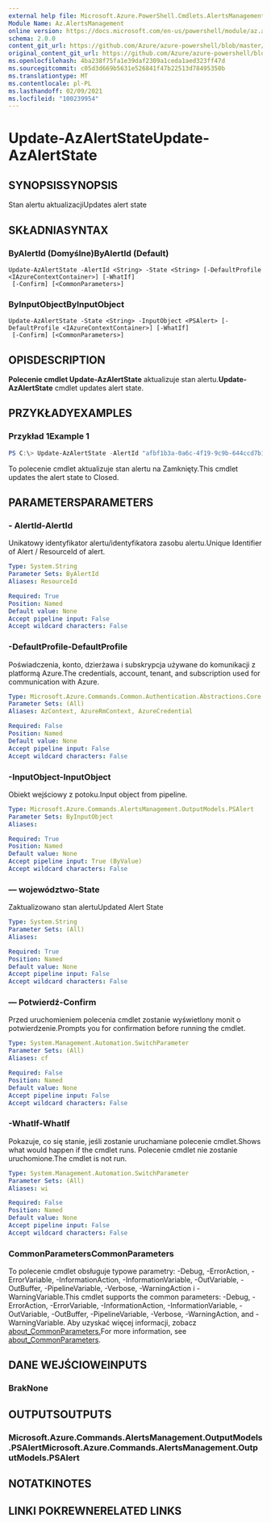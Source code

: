 ```yaml
---
external help file: Microsoft.Azure.PowerShell.Cmdlets.AlertsManagement.dll-Help.xml
Module Name: Az.AlertsManagement
online version: https://docs.microsoft.com/en-us/powershell/module/az.alertsmanagement/update-azalertstate
schema: 2.0.0
content_git_url: https://github.com/Azure/azure-powershell/blob/master/src/AlertsManagement/AlertsManagement/help/Update-AzAlertState.md
original_content_git_url: https://github.com/Azure/azure-powershell/blob/master/src/AlertsManagement/AlertsManagement/help/Update-AzAlertState.md
ms.openlocfilehash: 4ba238f75fa1e39daf2309a1ceda1aed323ff47d
ms.sourcegitcommit: c05d3d669b5631e526841f47b22513d78495350b
ms.translationtype: MT
ms.contentlocale: pl-PL
ms.lasthandoff: 02/09/2021
ms.locfileid: "100239954"
---
```

# <span data-ttu-id="2573d-101">Update-AzAlertState</span><span class="sxs-lookup"><span data-stu-id="2573d-101">Update-AzAlertState</span></span>

## <span data-ttu-id="2573d-102">SYNOPSIS</span><span class="sxs-lookup"><span data-stu-id="2573d-102">SYNOPSIS</span></span>
<span data-ttu-id="2573d-103">Stan alertu aktualizacji</span><span class="sxs-lookup"><span data-stu-id="2573d-103">Updates alert state</span></span>

## <span data-ttu-id="2573d-104">SKŁADNIA</span><span class="sxs-lookup"><span data-stu-id="2573d-104">SYNTAX</span></span>

### <span data-ttu-id="2573d-105">ByAlertId (Domyślne)</span><span class="sxs-lookup"><span data-stu-id="2573d-105">ByAlertId (Default)</span></span>
```
Update-AzAlertState -AlertId <String> -State <String> [-DefaultProfile <IAzureContextContainer>] [-WhatIf]
 [-Confirm] [<CommonParameters>]
```

### <span data-ttu-id="2573d-106">ByInputObject</span><span class="sxs-lookup"><span data-stu-id="2573d-106">ByInputObject</span></span>
```
Update-AzAlertState -State <String> -InputObject <PSAlert> [-DefaultProfile <IAzureContextContainer>] [-WhatIf]
 [-Confirm] [<CommonParameters>]
```

## <span data-ttu-id="2573d-107">OPIS</span><span class="sxs-lookup"><span data-stu-id="2573d-107">DESCRIPTION</span></span>
<span data-ttu-id="2573d-108">**Polecenie cmdlet Update-AzAlertState** aktualizuje stan alertu.</span><span class="sxs-lookup"><span data-stu-id="2573d-108">**Update-AzAlertState** cmdlet updates alert state.</span></span>

## <span data-ttu-id="2573d-109">PRZYKŁADY</span><span class="sxs-lookup"><span data-stu-id="2573d-109">EXAMPLES</span></span>

### <span data-ttu-id="2573d-110">Przykład 1</span><span class="sxs-lookup"><span data-stu-id="2573d-110">Example 1</span></span>
```powershell
PS C:\> Update-AzAlertState -AlertId "afbf1b3a-0a6c-4f19-9c9b-644ccd7b1529" -State "Closed"
```

<span data-ttu-id="2573d-111">To polecenie cmdlet aktualizuje stan alertu na Zamknięty.</span><span class="sxs-lookup"><span data-stu-id="2573d-111">This cmdlet updates the alert state to Closed.</span></span>

## <span data-ttu-id="2573d-112">PARAMETERS</span><span class="sxs-lookup"><span data-stu-id="2573d-112">PARAMETERS</span></span>

### <span data-ttu-id="2573d-113">- AlertId</span><span class="sxs-lookup"><span data-stu-id="2573d-113">-AlertId</span></span>
<span data-ttu-id="2573d-114">Unikatowy identyfikator alertu/identyfikatora zasobu alertu.</span><span class="sxs-lookup"><span data-stu-id="2573d-114">Unique Identifier of Alert / ResourceId of alert.</span></span>

```yaml
Type: System.String
Parameter Sets: ByAlertId
Aliases: ResourceId

Required: True
Position: Named
Default value: None
Accept pipeline input: False
Accept wildcard characters: False
```

### <span data-ttu-id="2573d-115">-DefaultProfile</span><span class="sxs-lookup"><span data-stu-id="2573d-115">-DefaultProfile</span></span>
<span data-ttu-id="2573d-116">Poświadczenia, konto, dzierżawa i subskrypcja używane do komunikacji z platformą Azure.</span><span class="sxs-lookup"><span data-stu-id="2573d-116">The credentials, account, tenant, and subscription used for communication with Azure.</span></span>

```yaml
Type: Microsoft.Azure.Commands.Common.Authentication.Abstractions.Core.IAzureContextContainer
Parameter Sets: (All)
Aliases: AzContext, AzureRmContext, AzureCredential

Required: False
Position: Named
Default value: None
Accept pipeline input: False
Accept wildcard characters: False
```

### <span data-ttu-id="2573d-117">-InputObject</span><span class="sxs-lookup"><span data-stu-id="2573d-117">-InputObject</span></span>
<span data-ttu-id="2573d-118">Obiekt wejściowy z potoku.</span><span class="sxs-lookup"><span data-stu-id="2573d-118">Input object from pipeline.</span></span>

```yaml
Type: Microsoft.Azure.Commands.AlertsManagement.OutputModels.PSAlert
Parameter Sets: ByInputObject
Aliases:

Required: True
Position: Named
Default value: None
Accept pipeline input: True (ByValue)
Accept wildcard characters: False
```

### <span data-ttu-id="2573d-119">— województwo</span><span class="sxs-lookup"><span data-stu-id="2573d-119">-State</span></span>
<span data-ttu-id="2573d-120">Zaktualizowano stan alertu</span><span class="sxs-lookup"><span data-stu-id="2573d-120">Updated Alert State</span></span>

```yaml
Type: System.String
Parameter Sets: (All)
Aliases:

Required: True
Position: Named
Default value: None
Accept pipeline input: False
Accept wildcard characters: False
```

### <span data-ttu-id="2573d-121">— Potwierdź</span><span class="sxs-lookup"><span data-stu-id="2573d-121">-Confirm</span></span>
<span data-ttu-id="2573d-122">Przed uruchomieniem polecenia cmdlet zostanie wyświetlony monit o potwierdzenie.</span><span class="sxs-lookup"><span data-stu-id="2573d-122">Prompts you for confirmation before running the cmdlet.</span></span>

```yaml
Type: System.Management.Automation.SwitchParameter
Parameter Sets: (All)
Aliases: cf

Required: False
Position: Named
Default value: None
Accept pipeline input: False
Accept wildcard characters: False
```

### <span data-ttu-id="2573d-123">-WhatIf</span><span class="sxs-lookup"><span data-stu-id="2573d-123">-WhatIf</span></span>
<span data-ttu-id="2573d-124">Pokazuje, co się stanie, jeśli zostanie uruchamiane polecenie cmdlet.</span><span class="sxs-lookup"><span data-stu-id="2573d-124">Shows what would happen if the cmdlet runs.</span></span>
<span data-ttu-id="2573d-125">Polecenie cmdlet nie zostanie uruchomione.</span><span class="sxs-lookup"><span data-stu-id="2573d-125">The cmdlet is not run.</span></span>

```yaml
Type: System.Management.Automation.SwitchParameter
Parameter Sets: (All)
Aliases: wi

Required: False
Position: Named
Default value: None
Accept pipeline input: False
Accept wildcard characters: False
```

### <span data-ttu-id="2573d-126">CommonParameters</span><span class="sxs-lookup"><span data-stu-id="2573d-126">CommonParameters</span></span>
<span data-ttu-id="2573d-127">To polecenie cmdlet obsługuje typowe parametry: -Debug, -ErrorAction, -ErrorVariable, -InformationAction, -InformationVariable, -OutVariable, -OutBuffer, -PipelineVariable, -Verbose, -WarningAction i -WarningVariable.</span><span class="sxs-lookup"><span data-stu-id="2573d-127">This cmdlet supports the common parameters: -Debug, -ErrorAction, -ErrorVariable, -InformationAction, -InformationVariable, -OutVariable, -OutBuffer, -PipelineVariable, -Verbose, -WarningAction, and -WarningVariable.</span></span> <span data-ttu-id="2573d-128">Aby uzyskać więcej informacji, zobacz [about_CommonParameters.](http://go.microsoft.com/fwlink/?LinkID=113216)</span><span class="sxs-lookup"><span data-stu-id="2573d-128">For more information, see [about_CommonParameters](http://go.microsoft.com/fwlink/?LinkID=113216).</span></span>

## <span data-ttu-id="2573d-129">DANE WEJŚCIOWE</span><span class="sxs-lookup"><span data-stu-id="2573d-129">INPUTS</span></span>

### <span data-ttu-id="2573d-130">Brak</span><span class="sxs-lookup"><span data-stu-id="2573d-130">None</span></span>

## <span data-ttu-id="2573d-131">OUTPUTS</span><span class="sxs-lookup"><span data-stu-id="2573d-131">OUTPUTS</span></span>

### <span data-ttu-id="2573d-132">Microsoft.Azure.Commands.AlertsManagement.OutputModels.PSAlert</span><span class="sxs-lookup"><span data-stu-id="2573d-132">Microsoft.Azure.Commands.AlertsManagement.OutputModels.PSAlert</span></span>

## <span data-ttu-id="2573d-133">NOTATKI</span><span class="sxs-lookup"><span data-stu-id="2573d-133">NOTES</span></span>

## <span data-ttu-id="2573d-134">LINKI POKREWNE</span><span class="sxs-lookup"><span data-stu-id="2573d-134">RELATED LINKS</span></span>
